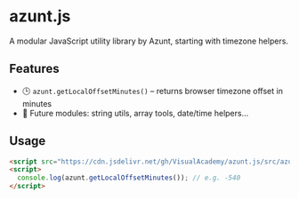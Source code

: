 # azunt.js

A modular JavaScript utility library by Azunt, starting with timezone helpers.

## Features

- 🕒 `azunt.getLocalOffsetMinutes()` – returns browser timezone offset in minutes
- 🧩 Future modules: string utils, array tools, date/time helpers...

## Usage

```html
<script src="https://cdn.jsdelivr.net/gh/VisualAcademy/azunt.js/src/azunt.js"></script>
<script>
  console.log(azunt.getLocalOffsetMinutes()); // e.g. -540
</script>
